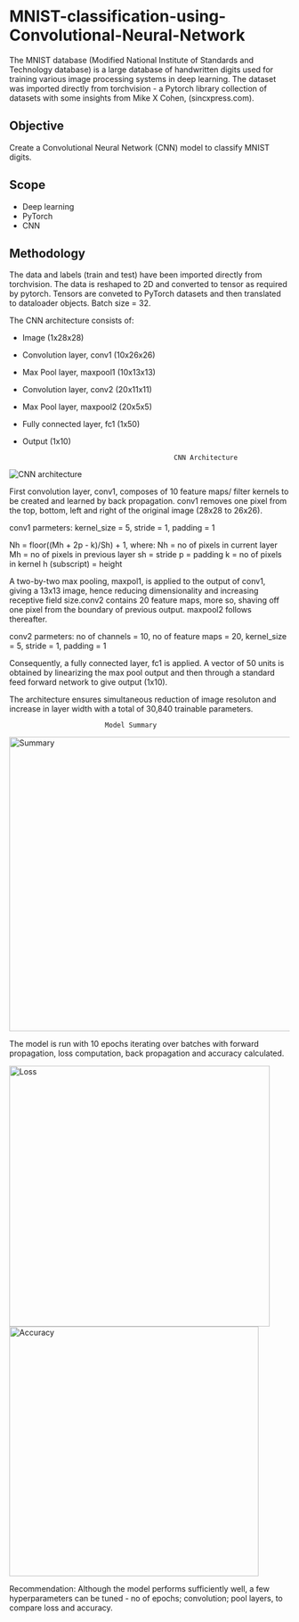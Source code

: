 # MNIST-classification-using-Convolutional-Neural-Network

The MNIST database (Modified National Institute of Standards and Technology database) is a large database of handwritten digits used for training various image processing systems in deep learning. The dataset was imported directly from torchvision - a Pytorch library collection of datasets with some insights from Mike X Cohen, (sincxpress.com).

## Objective

Create a Convolutional Neural Network (CNN) model to classify MNIST digits.

## Scope

- Deep learning
- PyTorch
- CNN


## Methodology

The data and labels (train and test) have been imported directly from torchvision. The data is reshaped to 2D and converted to tensor as required by pytorch. Tensors are conveted to PyTorch datasets and then translated to dataloader objects. Batch size = 32.

The CNN architecture consists of:

- Image (1x28x28)
- Convolution layer, conv1 (10x26x26)
- Max Pool layer, maxpool1 (10x13x13)
- Convolution layer, conv2 (20x11x11)
- Max Pool layer, maxpool2 (20x5x5)
- Fully connected layer, fc1 (1x50)
- Output (1x10)

                                            CNN Architecture
![CNN architecture](https://user-images.githubusercontent.com/78843321/215979934-5219fcde-52e2-4c51-98cd-f6e96382355a.jpg)



First convolution layer, conv1, composes of 10 feature maps/ filter kernels to be created and learned by back propagation. conv1 removes one pixel from the top, bottom, left and right of the original image (28x28 to 26x26). 

conv1 parmeters: kernel_size = 5, stride = 1, padding = 1

Nh = floor((Mh + 2p - k)/Sh) + 1, where:
  Nh = no of pixels in current layer
  Mh = no of pixels in previous layer
  sh = stride
  p = padding
  k = no of pixels in kernel
  h (subscript) = height

A two-by-two max pooling, maxpol1, is applied to the output of conv1, giving a 13x13 image, hence reducing dimensionality and increasing receptive field size.conv2 contains 20 feature maps, more so, shaving off one pixel from the boundary of previous output. maxpool2 follows thereafter. 
  
conv2 parmeters: no of channels = 10, no of feature maps = 20, kernel_size = 5, stride = 1, padding = 1

Consequently, a fully connected layer, fc1 is applied. A vector of 50 units is obtained by linearizing the max pool output and then through a standard feed forward network to give output (1x10). 

The architecture ensures simultaneous reduction of image resoluton and increase in layer width with a total of 30,840 trainable parameters.

                            Model Summary
<img width="528" alt="Summary" src="https://user-images.githubusercontent.com/78843321/215980263-557c85cc-43df-46a5-bf83-de8068b7cc37.PNG">



The model <ipynb> is run with 10 epochs iterating over batches with forward propagation, loss computation, back propagation and accuracy calculated.


<img width="468" alt="Loss" src="https://user-images.githubusercontent.com/78843321/215980671-24e33e24-1162-45a8-870f-a8aa7c4d2cf5.PNG">


<img width="448" alt="Accuracy" src="https://user-images.githubusercontent.com/78843321/215980690-78a2c0c5-609a-45f8-a1cf-db8b98272ece.PNG">

Recommendation: Although the model performs sufficiently well, a few hyperparameters can be tuned - no of epochs; convolution; pool layers, to compare loss and accuracy.





